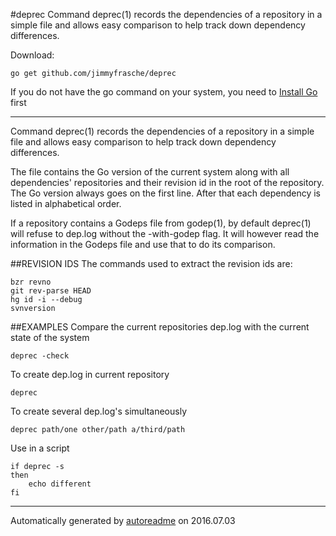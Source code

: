 #deprec
Command deprec(1) records the dependencies of a repository in a simple file and allows easy comparison to help track down dependency differences.

Download:
```shell
go get github.com/jimmyfrasche/deprec
```

If you do not have the go command on your system, you need to [Install Go](http://golang.org/doc/install) first

* * *
Command deprec(1) records the dependencies of a repository in a simple file
and allows easy comparison to help track down dependency differences.

The file contains the Go version of the current system along with all
dependencies' repositories and their revision id in the root of the
repository.
The Go version always goes on the first line.
After that each dependency is listed in alphabetical order.

If a repository contains a Godeps file from godep(1), by default deprec(1)
will refuse to dep.log without the -with-godep flag.
It will however read the information in the Godeps file and use that to
do its comparison.

##REVISION IDS
The commands used to extract the revision ids are:

```
bzr revno
git rev-parse HEAD
hg id -i --debug
svnversion
```

##EXAMPLES
Compare the current repositories dep.log with the current state of the system

```
deprec -check
```

To create dep.log in current repository

```
deprec
```

To create several dep.log's simultaneously

```
deprec path/one other/path a/third/path
```

Use in a script

```
if deprec -s
then
	echo different
fi
```



* * *
Automatically generated by [autoreadme](https://github.com/jimmyfrasche/autoreadme) on 2016.07.03
